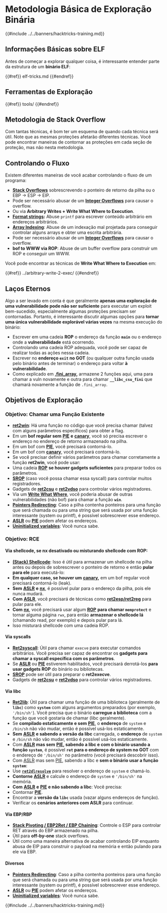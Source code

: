 # Metodologia Básica de Exploração Binária

{{#include ../../banners/hacktricks-training.md}}

## Informações Básicas sobre ELF

Antes de começar a explorar qualquer coisa, é interessante entender parte da estrutura de um **binário ELF**:

{{#ref}}
elf-tricks.md
{{#endref}}

## Ferramentas de Exploração

{{#ref}}
tools/
{{#endref}}

## Metodologia de Stack Overflow

Com tantas técnicas, é bom ter um esquema de quando cada técnica será útil. Note que as mesmas proteções afetarão diferentes técnicas. Você pode encontrar maneiras de contornar as proteções em cada seção de proteção, mas não nesta metodologia.

## Controlando o Fluxo

Existem diferentes maneiras de você acabar controlando o fluxo de um programa:

- [**Stack Overflows**](../stack-overflow/index.html) sobrescrevendo o ponteiro de retorno da pilha ou o EBP -> ESP -> EIP.
- Pode ser necessário abusar de um [**Integer Overflows**](../integer-overflow.md) para causar o overflow.
- Ou via **Arbitrary Writes + Write What Where to Execution**.
- [**Format strings**](../format-strings/index.html)**:** Abuse `printf` para escrever conteúdo arbitrário em endereços arbitrários.
- [**Array Indexing**](../array-indexing.md): Abuse de um indexação mal projetada para conseguir controlar alguns arrays e obter uma escrita arbitrária.
- Pode ser necessário abusar de um [**Integer Overflows**](../integer-overflow.md) para causar o overflow.
- **bof to WWW via ROP**: Abuse de um buffer overflow para construir um ROP e conseguir um WWW.

Você pode encontrar as técnicas de **Write What Where to Execution** em:

{{#ref}}
../arbitrary-write-2-exec/
{{#endref}}

## Laços Eternos

Algo a ser levado em conta é que geralmente **apenas uma exploração de uma vulnerabilidade pode não ser suficiente** para executar um exploit bem-sucedido, especialmente algumas proteções precisam ser contornadas. Portanto, é interessante discutir algumas opções para **tornar uma única vulnerabilidade explorável várias vezes** na mesma execução do binário:

- Escrever em uma cadeia **ROP** o endereço da função **`main`** ou o endereço onde a **vulnerabilidade** está ocorrendo.
- Controlando uma cadeia ROP adequada, você pode ser capaz de realizar todas as ações nessa cadeia.
- Escrever no **endereço `exit` no GOT** (ou qualquer outra função usada pelo binário antes de terminar) o endereço para voltar **à vulnerabilidade**.
- Como explicado em [**.fini_array**](../arbitrary-write-2-exec/www2exec-.dtors-and-.fini_array.md#eternal-loop)**,** armazene 2 funções aqui, uma para chamar a vuln novamente e outra para chamar **`__libc_csu_fini`** que chamará novamente a função de `.fini_array`.

## Objetivos de Exploração

### Objetivo: Chamar uma Função Existente

- [**ret2win**](#ret2win): Há uma função no código que você precisa chamar (talvez com alguns parâmetros específicos) para obter a flag.
- Em um **bof regular sem** [**PIE**](../common-binary-protections-and-bypasses/pie/index.html) **e** [**canary**](../common-binary-protections-and-bypasses/stack-canaries/index.html), você só precisa escrever o endereço no endereço de retorno armazenado na pilha.
- Em um bof com [**PIE**](../common-binary-protections-and-bypasses/pie/index.html), você precisará contorná-lo.
- Em um bof com [**canary**](../common-binary-protections-and-bypasses/stack-canaries/index.html), você precisará contorná-lo.
- Se você precisar definir vários parâmetros para chamar corretamente a função **ret2win**, você pode usar:
- Uma cadeia [**ROP**](#rop-and-ret2...-techniques) **se houver gadgets suficientes** para preparar todos os parâmetros.
- [**SROP**](../rop-return-oriented-programing/srop-sigreturn-oriented-programming/index.html) (caso você possa chamar essa syscall) para controlar muitos registradores.
- Gadgets de [**ret2csu**](../rop-return-oriented-programing/ret2csu.md) e [**ret2vdso**](../rop-return-oriented-programing/ret2vdso.md) para controlar vários registradores.
- Via um [**Write What Where**](../arbitrary-write-2-exec/index.html), você poderia abusar de outras vulnerabilidades (não bof) para chamar a função **`win`**.
- [**Pointers Redirecting**](../stack-overflow/pointer-redirecting.md): Caso a pilha contenha ponteiros para uma função que será chamada ou para uma string que será usada por uma função interessante (system ou printf), é possível sobrescrever esse endereço.
- [**ASLR**](../common-binary-protections-and-bypasses/aslr/index.html) ou [**PIE**](../common-binary-protections-and-bypasses/pie/index.html) podem afetar os endereços.
- [**Uninitialized variables**](../stack-overflow/uninitialized-variables.md): Você nunca sabe.

### Objetivo: RCE

#### Via shellcode, se nx desativado ou misturando shellcode com ROP:

- [**(Stack) Shellcode**](#stack-shellcode): Isso é útil para armazenar um shellcode na pilha antes ou depois de sobrescrever o ponteiro de retorno e então **pular para ele** para executá-lo:
- **Em qualquer caso, se houver um** [**canary**](../common-binary-protections-and-bypasses/stack-canaries/index.html)**,** em um bof regular você precisará contorná-lo (leak).
- **Sem** [**ASLR**](../common-binary-protections-and-bypasses/aslr/index.html) **e** [**nx**](../common-binary-protections-and-bypasses/no-exec-nx.md), é possível pular para o endereço da pilha, pois ele nunca mudará.
- **Com** [**ASLR**](../common-binary-protections-and-bypasses/aslr/index.html), você precisará de técnicas como [**ret2esp/ret2reg**](../rop-return-oriented-programing/ret2esp-ret2reg.md) para pular para ele.
- **Com** [**nx**](../common-binary-protections-and-bypasses/no-exec-nx.md), você precisará usar algum [**ROP**](../rop-return-oriented-programing/index.html) **para chamar `memprotect`** e tornar alguma página `rwx`, para então **armazenar o shellcode lá** (chamando read, por exemplo) e depois pular para lá.
- Isso misturará shellcode com uma cadeia ROP.

#### Via syscalls

- [**Ret2syscall**](../rop-return-oriented-programing/rop-syscall-execv/index.html): Útil para chamar `execve` para executar comandos arbitrários. Você precisa ser capaz de encontrar os **gadgets para chamar a syscall específica com os parâmetros**.
- Se [**ASLR**](../common-binary-protections-and-bypasses/aslr/index.html) ou [**PIE**](../common-binary-protections-and-bypasses/pie/index.html) estiverem habilitados, você precisará derrotá-los **para usar gadgets ROP** do binário ou bibliotecas.
- [**SROP**](../rop-return-oriented-programing/srop-sigreturn-oriented-programming/index.html) pode ser útil para preparar o **ret2execve**.
- Gadgets de [**ret2csu**](../rop-return-oriented-programing/ret2csu.md) e [**ret2vdso**](../rop-return-oriented-programing/ret2vdso.md) para controlar vários registradores.

#### Via libc

- [**Ret2lib**](../rop-return-oriented-programing/ret2lib/index.html): Útil para chamar uma função de uma biblioteca (geralmente de **`libc`**) como **`system`** com alguns argumentos preparados (por exemplo, `'/bin/sh'`). Você precisa que o binário **carregue a biblioteca** com a função que você gostaria de chamar (libc geralmente).
- Se **compilado estaticamente e sem** [**PIE**](../common-binary-protections-and-bypasses/pie/index.html), o **endereço** de `system` e `/bin/sh` não vão mudar, então é possível usá-los estaticamente.
- **Sem** [**ASLR**](../common-binary-protections-and-bypasses/aslr/index.html) **e sabendo a versão da libc** carregada, o **endereço** de `system` e `/bin/sh` não vão mudar, então é possível usá-los estaticamente.
- Com [**ASLR**](../common-binary-protections-and-bypasses/aslr/index.html) **mas sem** [**PIE**](../common-binary-protections-and-bypasses/pie/index.html)**, sabendo a libc e com o binário usando a função `system`**, é possível **`ret` para o endereço de system no GOT** com o endereço de `'/bin/sh'` no parâmetro (você precisará descobrir isso).
- Com [ASLR](../common-binary-protections-and-bypasses/aslr/index.html) mas sem [PIE](../common-binary-protections-and-bypasses/pie/index.html), sabendo a libc e **sem o binário usar a função `system`**:
- Use [**`ret2dlresolve`**](../rop-return-oriented-programing/ret2dlresolve.md) para resolver o endereço de `system` e chamá-lo.
- **Contorne** [**ASLR**](../common-binary-protections-and-bypasses/aslr/index.html) e calcule o endereço de `system` e `'/bin/sh'` na memória.
- **Com** [**ASLR**](../common-binary-protections-and-bypasses/aslr/index.html) **e** [**PIE**](../common-binary-protections-and-bypasses/pie/index.html) **e não sabendo a libc**: Você precisa:
- Contornar [**PIE**](../common-binary-protections-and-bypasses/pie/index.html).
- Encontrar a **versão da `libc`** usada (vazar alguns endereços de função).
- Verificar os **cenários anteriores com ASLR** para continuar.

#### Via EBP/RBP

- [**Stack Pivoting / EBP2Ret / EBP Chaining**](../stack-overflow/stack-pivoting-ebp2ret-ebp-chaining.md): Controle o ESP para controlar RET através do EBP armazenado na pilha.
- Útil para **off-by-one** stack overflows.
- Útil como uma maneira alternativa de acabar controlando EIP enquanto abusa de EIP para construir o payload na memória e então pulando para ele via EBP.

#### Diversos

- [**Pointers Redirecting**](../stack-overflow/pointer-redirecting.md): Caso a pilha contenha ponteiros para uma função que será chamada ou para uma string que será usada por uma função interessante (system ou printf), é possível sobrescrever esse endereço.
- [**ASLR**](../common-binary-protections-and-bypasses/aslr/index.html) ou [**PIE**](../common-binary-protections-and-bypasses/pie/index.html) podem afetar os endereços.
- [**Uninitialized variables**](../stack-overflow/uninitialized-variables.md): Você nunca sabe.

{{#include ../../banners/hacktricks-training.md}}

